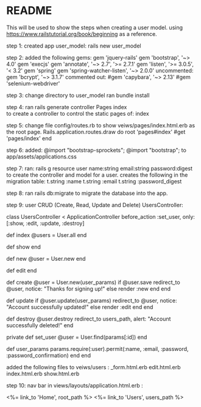 # README

This will be used to show the steps when creating a user model.  using https://www.railstutorial.org/book/beginning as a reference.

step 1: created app user_model:
			rails new user_model

step 2: added the following gems:
		gem 'jquery-rails'
		gem 'bootstrap', '~> 4.0'
		gem 'execjs'
		gem 'annotate', '~> 2.7', '>= 2.7.1'
		gem 'listen', '>= 3.0.5', '< 3.2'
		gem 'spring'
 		gem 'spring-watcher-listen', '~> 2.0.0'
  uncommented:
  	gem 'bcrypt', '~> 3.1.7'
  commented out:
  	#gem 'capybara', '~> 2.13'
  	#gem 'selenium-webdriver'

step 3: change directory to user_model
				ran bundle install

step 4: ran rails generate controller Pages index  
	to create a controller to control the static pages of:
			index

step 5: change file config/routes.rb to show veiws/pages/index.html.erb as the root page.
		Rails.application.routes.draw do
		  root 'pages#index'
		  #get 'pages/index'
		end 
			
step 6: added:
				@import "bootstrap-sprockets";
				@import "bootstrap";
		to app/assets/applications.css

step 7: ran:
			rails g resource user name:string email:string password:digest
	to create the controller and model for a user. creates the following in the migration table:
					t.string :name
					t.string :email
					t.string :password_digest

step 8: ran  rails db:migrate 
	to migrate the database into the app.

step 9: user CRUD (Create, Read, Update and Delete)
	UsersController:

class UsersController < ApplicationController
before_action :set_user, only: [:show, :edit, :update, :destroy]

  def index
    @users = User.all
  end

  def show
  end

  def new
    @user = User.new
  end

  def edit
  end

  def create
    @user = User.new(user_params)
    if @user.save
	      redirect_to @user, notice: "Thanks for signing up!"
	    else
	      render :new
	    end 
	  end

  def update
    if @user.update(user_params)
	      redirect_to @user, notice: "Account successfully updated!"
	    else
	      render :edit
	  end
  end

  def destroy
    @user.destroy
	    redirect_to users_path, alert: "Account successfully deleted!"
  end

private
  def set_user
    @user = User.find(params[:id])
  end

  def user_params
    params.require(:user).permit(:name, :email, :password, :password_confirmation)
  end
end

added the following files to veiws/users :
		_form.html.erb
		edit.html.erb
		index.html.erb
		show.html.erb


step 10: nav bar in views/layouts/application.html.erb :
		<nav>
  		<%= link_to 'Home', root_path %>
  		<%= link_to 'Users', users_path %>
  	</nav>



